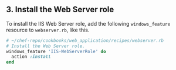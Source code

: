 ## 3. Install the Web Server role

To install the IIS Web Server role, add the following `windows_feature` resource to <code class="file-path">webserver.rb</code>, like this.

```ruby
# ~/chef-repo/cookbooks/web_application/recipes/webserver.rb
# Install the Web Server role.
windows_feature 'IIS-WebServerRole' do
  action :install
end
```
